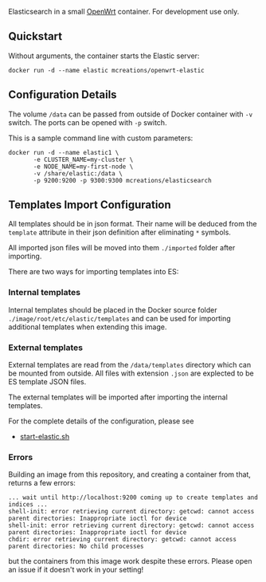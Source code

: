 Elasticsearch in a small [OpenWrt](http://openwrt.org) container. For development use only.

## Quickstart
Without arguments, the container starts the Elastic server:

```
docker run -d --name elastic mcreations/openwrt-elastic
```

## Configuration Details

The volume `/data` can be passed from outside of Docker container with `-v` switch.
The ports can be opened  with `-p` switch.

This is a sample command line with custom parameters:

```
docker run -d --name elastic1 \
       -e CLUSTER_NAME=my-cluster \
       -e NODE_NAME=my-first-node \
       -v /share/elastic:/data \
       -p 9200:9200 -p 9300:9300 mcreations/elasticsearch
```

## Templates Import Configuration

All templates should be in json format. Their name will be deduced
from the `template` attribute in their json definition after
eliminating `*` symbols.

All imported json files will be moved into them `./imported` folder
after importing.

There are two ways for importing templates into ES:

### Internal templates

Internal templates should be placed in the Docker source folder
`./image/root/etc/elastic/templates` and can be used for importing
additional templates when extending this image.

### External templates

External templates are read from the `/data/templates` directory which
can be mounted from outside. All files with extension `.json` are
explected to be ES template JSON files.

The external templates will be imported after importing the internal
templates.

For the complete details of the configuration, please see

- [start-elastic.sh](https://github.com/m-creations/docker-openwrt-elastic/blob/master/image/root/start-elastic.sh)


### Errors
 
Building an image from this repository, and creating a container from that, returns a few errors: 

```
... wait until http://localhost:9200 coming up to create templates and indices ...
shell-init: error retrieving current directory: getcwd: cannot access parent directories: Inappropriate ioctl for device
shell-init: error retrieving current directory: getcwd: cannot access parent directories: Inappropriate ioctl for device
chdir: error retrieving current directory: getcwd: cannot access parent directories: No child processes
```

but the containers from this image work despite these errors. Please
open an issue if it doesn't work in your setting!

